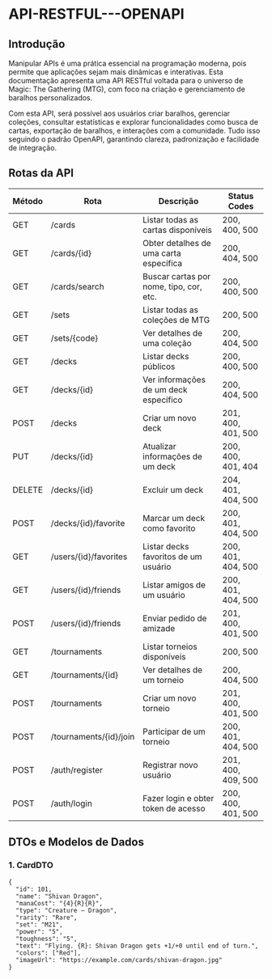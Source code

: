 # API-RESTFUL---OPENAPI

## Introdução
Manipular APIs é uma prática essencial na programação moderna, pois permite que aplicações sejam mais dinâmicas e interativas. Esta documentação apresenta uma API RESTful voltada para o universo de Magic: The Gathering (MTG), com foco na criação e gerenciamento de baralhos personalizados.

Com esta API, será possível aos usuários criar baralhos, gerenciar coleções, consultar estatísticas e explorar funcionalidades como busca de cartas, exportação de baralhos, e interações com a comunidade. Tudo isso seguindo o padrão OpenAPI, garantindo clareza, padronização e facilidade de integração.

## Rotas da API

| Método  | Rota                     | Descrição                              | Status Codes        |
|---------|--------------------------|----------------------------------------|---------------------|
| GET     | /cards                   | Listar todas as cartas disponíveis     | 200, 400, 500       |
| GET     | /cards/{id}              | Obter detalhes de uma carta específica | 200, 404, 500       |
| GET     | /cards/search            | Buscar cartas por nome, tipo, cor, etc.| 200, 400, 500       |
| GET     | /sets                    | Listar todas as coleções de MTG        | 200, 500            |
| GET     | /sets/{code}             | Ver detalhes de uma coleção            | 200, 404, 500       |
| GET     | /decks                   | Listar decks públicos                  | 200, 400, 500       |
| GET     | /decks/{id}              | Ver informações de um deck específico  | 200, 404, 500       |
| POST    | /decks                   | Criar um novo deck                     | 201, 400, 401, 500  |
| PUT     | /decks/{id}              | Atualizar informações de um deck       | 200, 400, 401, 404  |
| DELETE  | /decks/{id}              | Excluir um deck                        | 204, 401, 404, 500  |
| POST    | /decks/{id}/favorite     | Marcar um deck como favorito           | 200, 401, 404, 500  |
| GET     | /users/{id}/favorites    | Listar decks favoritos de um usuário   | 200, 401, 404, 500  |
| GET     | /users/{id}/friends      | Listar amigos de um usuário            | 200, 401, 404, 500  |
| POST    | /users/{id}/friends      | Enviar pedido de amizade               | 201, 400, 401, 500  |
| GET     | /tournaments             | Listar torneios disponíveis            | 200, 500            |
| GET     | /tournaments/{id}        | Ver detalhes de um torneio             | 200, 404, 500       |
| POST    | /tournaments             | Criar um novo torneio                  | 201, 400, 401, 500  |
| POST    | /tournaments/{id}/join   | Participar de um torneio               | 200, 401, 404, 500  |
| POST    | /auth/register           | Registrar novo usuário                 | 201, 400, 409, 500  |
| POST    | /auth/login              | Fazer login e obter token de acesso    | 200, 400, 401, 500  |

## DTOs e Modelos de Dados

###  1. CardDTO
```
{
  "id": 101,
  "name": "Shivan Dragon",
  "manaCost": "{4}{R}{R}",
  "type": "Creature — Dragon",
  "rarity": "Rare",
  "set": "M21",
  "power": "5",
  "toughness": "5",
  "text": "Flying. {R}: Shivan Dragon gets +1/+0 until end of turn.",
  "colors": ["Red"],
  "imageUrl": "https://example.com/cards/shivan-dragon.jpg"
}
```


